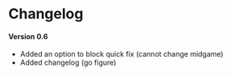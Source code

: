 # Changelog

#### Version 0.6

- Added an option to block quick fix (cannot change midgame)
- Added changelog (go figure)

